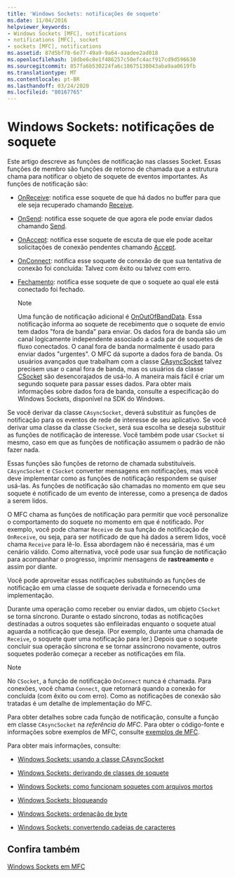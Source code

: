 ```yaml
---
title: 'Windows Sockets: notificações de soquete'
ms.date: 11/04/2016
helpviewer_keywords:
- Windows Sockets [MFC], notifications
- notifications [MFC], socket
- sockets [MFC], notifications
ms.assetid: 87d5bf70-6e77-49a9-9a64-aaadee2ad018
ms.openlocfilehash: 10dbe6c0e1f486257c50efc4acf917cd9d596630
ms.sourcegitcommit: 857fa6b530224fa6c18675138043aba9aa0619fb
ms.translationtype: MT
ms.contentlocale: pt-BR
ms.lasthandoff: 03/24/2020
ms.locfileid: "80167765"
---
```

# <a name="windows-sockets-socket-notifications"></a>Windows Sockets: notificações de soquete

Este artigo descreve as funções de notificação nas classes Socket. Essas funções de membro são funções de retorno de chamada que a estrutura chama para notificar o objeto de soquete de eventos importantes. As funções de notificação são:

- [OnReceive](../mfc/reference/casyncsocket-class.md#onreceive): notifica esse soquete de que há dados no buffer para que ele seja recuperado chamando [Receive](../mfc/reference/casyncsocket-class.md#receive).

- [OnSend](../mfc/reference/casyncsocket-class.md#onsend): notifica esse soquete de que agora ele pode enviar dados chamando [Send](../mfc/reference/casyncsocket-class.md#send).

- [OnAccept](../mfc/reference/casyncsocket-class.md#onaccept): notifica esse soquete de escuta de que ele pode aceitar solicitações de conexão pendentes chamando [Accept](../mfc/reference/casyncsocket-class.md#accept).

- [OnConnect](../mfc/reference/casyncsocket-class.md#onconnect): notifica esse soquete de conexão de que sua tentativa de conexão foi concluída: Talvez com êxito ou talvez com erro.

- [Fechamento](../mfc/reference/casyncsocket-class.md#onclose): notifica esse soquete de que o soquete ao qual ele está conectado foi fechado.

    > [!NOTE]
    >  Uma função de notificação adicional é [OnOutOfBandData](../mfc/reference/casyncsocket-class.md#onoutofbanddata). Essa notificação informa ao soquete de recebimento que o soquete de envio tem dados "fora de banda" para enviar. Os dados fora de banda são um canal logicamente independente associado a cada par de soquetes de fluxo conectados. O canal fora de banda normalmente é usado para enviar dados "urgentes". O MFC dá suporte a dados fora de banda. Os usuários avançados que trabalham com a classe [CAsyncSocket](../mfc/reference/casyncsocket-class.md) talvez precisem usar o canal fora de banda, mas os usuários da classe [CSocket](../mfc/reference/csocket-class.md) são desencorajados de usá-lo. A maneira mais fácil é criar um segundo soquete para passar esses dados. Para obter mais informações sobre dados fora de banda, consulte a especificação do Windows Sockets, disponível na SDK do Windows.

Se você derivar da classe `CAsyncSocket`, deverá substituir as funções de notificação para os eventos de rede de interesse de seu aplicativo. Se você derivar uma classe da classe `CSocket`, será sua escolha se deseja substituir as funções de notificação de interesse. Você também pode usar `CSocket` si mesmo, caso em que as funções de notificação assumem o padrão de não fazer nada.

Essas funções são funções de retorno de chamada substituíveis. `CAsyncSocket` e `CSocket` converter mensagens em notificações, mas você deve implementar como as funções de notificação respondem se quiser usá-las. As funções de notificação são chamadas no momento em que seu soquete é notificado de um evento de interesse, como a presença de dados a serem lidos.

O MFC chama as funções de notificação para permitir que você personalize o comportamento do soquete no momento em que é notificado. Por exemplo, você pode chamar `Receive` de sua função de notificação de `OnReceive`, ou seja, para ser notificado de que há dados a serem lidos, você chama `Receive` para lê-lo. Essa abordagem não é necessária, mas é um cenário válido. Como alternativa, você pode usar sua função de notificação para acompanhar o progresso, imprimir mensagens de **rastreamento** e assim por diante.

Você pode aproveitar essas notificações substituindo as funções de notificação em uma classe de soquete derivada e fornecendo uma implementação.

Durante uma operação como receber ou enviar dados, um objeto `CSocket` se torna síncrono. Durante o estado síncrono, todas as notificações destinadas a outros soquetes são enfileiradas enquanto o soquete atual aguarda a notificação que deseja. (Por exemplo, durante uma chamada de `Receive`, o soquete quer uma notificação para ler.) Depois que o soquete concluir sua operação síncrona e se tornar assíncrono novamente, outros soquetes poderão começar a receber as notificações em fila.

> [!NOTE]
> No `CSocket`, a função de notificação `OnConnect` nunca é chamada. Para conexões, você chama `Connect`, que retornará quando a conexão for concluída (com êxito ou com erro). Como as notificações de conexão são tratadas é um detalhe de implementação do MFC.

Para obter detalhes sobre cada função de notificação, consulte a função em classe `CAsyncSocket` na *referência do MFC*. Para obter o código-fonte e informações sobre exemplos de MFC, consulte [exemplos de MFC](../overview/visual-cpp-samples.md#mfc-samples).

Para obter mais informações, consulte:

- [Windows Sockets: usando a classe CAsyncSocket](../mfc/windows-sockets-using-class-casyncsocket.md)

- [Windows Sockets: derivando de classes de soquete](../mfc/windows-sockets-deriving-from-socket-classes.md)

- [Windows Sockets: como funcionam soquetes com arquivos mortos](../mfc/windows-sockets-how-sockets-with-archives-work.md)

- [Windows Sockets: bloqueando](../mfc/windows-sockets-blocking.md)

- [Windows Sockets: ordenação de byte](../mfc/windows-sockets-byte-ordering.md)

- [Windows Sockets: convertendo cadeias de caracteres](../mfc/windows-sockets-converting-strings.md)

## <a name="see-also"></a>Confira também

[Windows Sockets em MFC](../mfc/windows-sockets-in-mfc.md)
